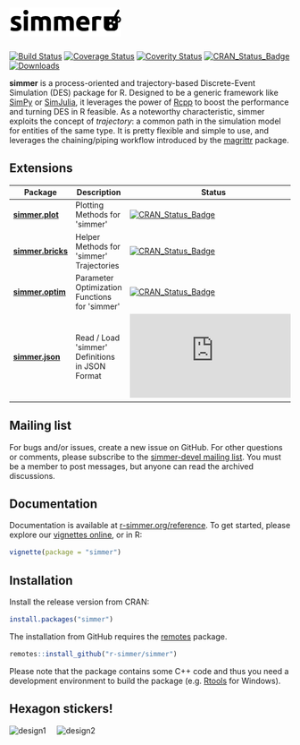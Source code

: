 # <img src="https://raw.githubusercontent.com/r-simmer/r-simmer.github.io/master/images/simmer-logo.png" alt="simmer" width="200" />

[![Build Status](https://travis-ci.org/r-simmer/simmer.svg?branch=master)](https://travis-ci.org/r-simmer/simmer)
[![Coverage Status](https://codecov.io/gh/r-simmer/simmer/branch/master/graph/badge.svg)](https://codecov.io/gh/r-simmer/simmer)
[![Coverity Status](https://scan.coverity.com/projects/13226/badge.svg?flat=1)](https://scan.coverity.com/projects/r-simmer-simmer)
[![CRAN\_Status\_Badge](https://www.r-pkg.org/badges/version/simmer)](https://cran.r-project.org/package=simmer)
[![Downloads](https://cranlogs.r-pkg.org/badges/simmer)](https://cran.r-project.org/package=simmer)

**simmer** is a process-oriented and trajectory-based Discrete-Event Simulation (DES) package for R. Designed to be a generic framework like [SimPy](https://simpy.readthedocs.org) or [SimJulia](http://simjuliajl.readthedocs.org), it leverages the power of [Rcpp](http://www.rcpp.org/) to boost the performance and turning DES in R feasible. As a noteworthy characteristic, simmer exploits the concept of _trajectory_: a common path in the simulation model for entities of the same type. It is pretty flexible and simple to use, and leverages the chaining/piping workflow introduced by the [magrittr](https://github.com/smbache/magrittr) package.

## Extensions

| Package          | Description                                     | Status
| ---------------- | ----------------------------------------------- | ------------------
| [**simmer.plot**](http://r-simmer.org/extensions/plot)  |  Plotting Methods for 'simmer' | [![CRAN\_Status\_Badge](https://www.r-pkg.org/badges/version/simmer.plot)](https://cran.r-project.org/package=simmer.plot)
| [**simmer.bricks**](http://r-simmer.org/extensions/simmer.bricks)  |  Helper Methods for 'simmer' Trajectories | [![CRAN\_Status\_Badge](https://www.r-pkg.org/badges/version/simmer.bricks)](https://cran.r-project.org/package=simmer.bricks)
| [**simmer.optim**](https://github.com/r-simmer/simmer.optim) | Parameter Optimization Functions for 'simmer' | [![CRAN\_Status\_Badge](https://www.r-pkg.org/badges/version/simmer.optim)](https://cran.r-project.org/package=simmer.optim)
| [**simmer.json**](https://github.com/r-simmer/simmer.json)  | Read / Load 'simmer' Definitions in JSON Format | [![CRAN\_Status\_Badge](https://www.r-pkg.org/badges/version/simmer.json)](https://cran.r-project.org/package=simmer.json)

## Mailing list

For bugs and/or issues, create a new issue on GitHub. For other questions or comments, please subscribe to the [simmer-devel mailing list](https://groups.google.com/forum/#!forum/simmer-devel). You must be a member to post messages, but anyone can read the archived discussions.

## Documentation

Documentation is available at [r-simmer.org/reference](http://r-simmer.org/reference). To get started, please explore our [vignettes online](http://r-simmer.org/articles/), or in R:

``` r
vignette(package = "simmer")
```

## Installation

Install the release version from CRAN:

``` r
install.packages("simmer")
```

The installation from GitHub requires the [remotes](https://cran.r-project.org/package=remotes) package.

``` r
remotes::install_github("r-simmer/simmer")
```

Please note that the package contains some C++ code and thus you need a development environment to build the package (e.g. [Rtools](https://cran.r-project.org/bin/windows/Rtools/) for Windows).

## Hexagon stickers!

<img src="http://r-simmer.org/images/simmer-hex-01.svg" alt="design1" width="150" />&nbsp;&nbsp;&nbsp;&nbsp;&nbsp;<img src="http://r-simmer.org/images/simmer-hex-02.svg" alt="design2" width="150" />

